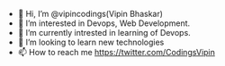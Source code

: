 - 👋 Hi, I’m @vipincodings(Vipin Bhaskar)
- 👀 I’m interested in Devops, Web Development.
- 🌱 I’m currently intrested in learning of  Devops.
- 💞️ I’m looking to learn new technologies
- 📫 How to reach me https://twitter.com/CodingsVipin

<!---
vipincodings/vipincodings is a ✨ special ✨ repository because its `README.md` (this file) appears on your GitHub profile.
You can click the Preview link to take a look at your changes.
--->
